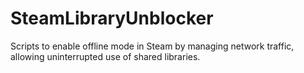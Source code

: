 # SteamLibraryUnblocker
Scripts to enable offline mode in Steam by managing network traffic, allowing uninterrupted use of shared libraries.
